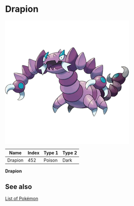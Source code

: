 # Drapion


![Drapion](images/452.png)

| **Name** | **Index** | **Type 1** | **Type 2** |
|----|----|----|----|
| Drapion | 452 | Poison | Dark  |

**Drapion** 

## See also

[List of Pokémon](../pokemon.md)
